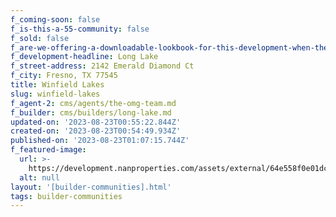```yaml
---
f_coming-soon: false
f_is-this-a-55-community: false
f_sold: false
f_are-we-offering-a-downloadable-lookbook-for-this-development-when-they-submit-their-contact-info: false
f_development-headline: Long Lake
f_street-address: 2142 Emerald Diamond Ct
f_city: Fresno, TX 77545
title: Winfield Lakes
slug: winfield-lakes
f_agent-2: cms/agents/the-omg-team.md
f_builder: cms/builders/long-lake.md
updated-on: '2023-08-23T00:55:22.844Z'
created-on: '2023-08-23T00:54:49.934Z'
published-on: '2023-08-23T01:07:15.744Z'
f_featured-image:
  url: >-
    https://development.nanproperties.com/assets/external/64e558f0e01dccf88be00f60_new-homes-community-winfield-lakes.webp
  alt: null
layout: '[builder-communities].html'
tags: builder-communities
---
```



